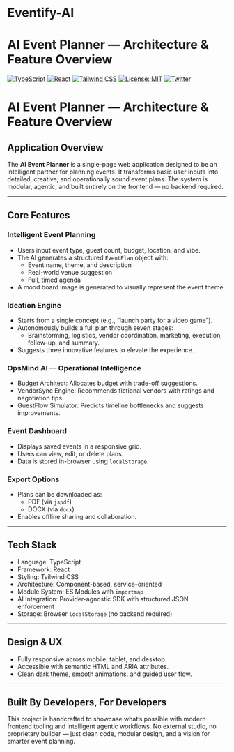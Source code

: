# Eventify-AI
# AI Event Planner — Architecture & Feature Overview

[![TypeScript](https://img.shields.io/badge/Language-TypeScript-blue?logo=typescript)](https://www.typescriptlang.org/)
[![React](https://img.shields.io/badge/Framework-React-61DAFB?logo=react)](https://reactjs.org/)
[![Tailwind CSS](https://img.shields.io/badge/Styling-TailwindCSS-38B2AC?logo=tailwindcss)](https://tailwindcss.com/)
[![License: MIT](https://img.shields.io/badge/License-MIT-yellow.svg)](https://opensource.org/licenses/MIT)
[![Twitter](https://img.shields.io/badge/Follow-Twitter-1DA1F2?logo=twitter)](https://x.com/nitish_vox?t=NLjdTXX8tRlO5M_DBM_vDg&s=09)


# AI Event Planner — Architecture & Feature Overview

## Application Overview

The **AI Event Planner** is a single-page web application designed to be an intelligent partner for planning events. It transforms basic user inputs into detailed, creative, and operationally sound event plans. The system is modular, agentic, and built entirely on the frontend — no backend required.

---

## Core Features

### Intelligent Event Planning

- Users input event type, guest count, budget, location, and vibe.
- The AI generates a structured `EventPlan` object with:
  - Event name, theme, and description
  - Real-world venue suggestion
  - Full, timed agenda
- A mood board image is generated to visually represent the event theme.

### Ideation Engine

- Starts from a single concept (e.g., “launch party for a video game”).
- Autonomously builds a full plan through seven stages:
  - Brainstorming, logistics, vendor coordination, marketing, execution, follow-up, and summary.
- Suggests three innovative features to elevate the experience.

### OpsMind AI — Operational Intelligence

- Budget Architect: Allocates budget with trade-off suggestions.
- VendorSync Engine: Recommends fictional vendors with ratings and negotiation tips.
- GuestFlow Simulator: Predicts timeline bottlenecks and suggests improvements.

### Event Dashboard

- Displays saved events in a responsive grid.
- Users can view, edit, or delete plans.
- Data is stored in-browser using `localStorage`.

### Export Options

- Plans can be downloaded as:
  - PDF (via `jspdf`)
  - DOCX (via `docx`)
- Enables offline sharing and collaboration.

---

## Tech Stack

- Language: TypeScript
- Framework: React
- Styling: Tailwind CSS
- Architecture: Component-based, service-oriented
- Module System: ES Modules with `importmap`
- AI Integration: Provider-agnostic SDK with structured JSON enforcement
- Storage: Browser `localStorage` (no backend required)

---

## Design & UX

- Fully responsive across mobile, tablet, and desktop.
- Accessible with semantic HTML and ARIA attributes.
- Clean dark theme, smooth animations, and guided user flow.

---

## Built By Developers, For Developers

This project is handcrafted to showcase what’s possible with modern frontend tooling and intelligent agentic workflows. No external studio, no proprietary builder — just clean code, modular design, and a vision for smarter event planning.

